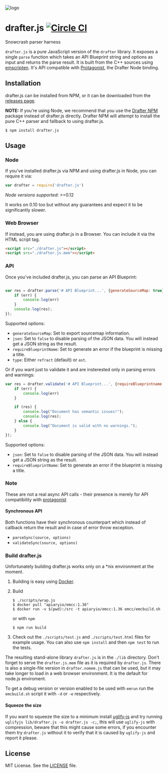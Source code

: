 ![logo](https://raw.github.com/apiaryio/api-blueprint/master/assets/logo_apiblueprint.png)

# drafter.js [![Circle CI](https://circleci.com/gh/apiaryio/drafter.js/tree/master.svg?style=shield)](https://circleci.com/gh/apiaryio/drafter.js/tree/master)

Snowcrash parser harness

`drafter.js` is a pure JavaScript version of the `drafter` library. It exposes
a single `parse` function which takes an API Blueprint string and options as
input and returns the parse result. It is built from the C++ sources using
[emscripten](http://kripken.github.io/emscripten-site/). It's API compatible
with [Protagonist](https://github.com/apiaryio/protagonist), the Drafter Node
binding.

## Installation

drafter.js can be installed from NPM, or it can be downloaded from the [releases
page](https://github.com/apiaryio/drafter.js/releases).

**NOTE:** If you're using Node, we recommend that you use the [Drafter
NPM](https://github.com/apiaryio/drafter-npm) package instead of drafter.js
directly. Drafter NPM will attempt to install the pure C++ parser and fallback
to using drafter.js.

```shell
$ npm install drafter.js
```

## Usage

### Node

If you've installed drafter.js via NPM and using drafter.js in Node, you can
require it via:

```javascript
var drafter = require('drafter.js')
```

*Node versions supported*: >=0.12

It works on 0.10 too but without any guarantees and expect it to be
significantly slower.

### Web Browser

If instead, you are using drafter.js in a Browser. You can include it via the
HTML script tag.

```html
<script src="./drafter.js"></script>
<script src="./drafter.js.mem"></script>
```

### API

Once you've included drafter.js, you can parse an API Blueprint:

```javascript

var res = drafter.parse('# API Blueprint...', {generateSourceMap: true}, function (err, res) {
    if (err) {
        console.log(err)
    }
    console.log(res);
});

```


Supported options:

- `generateSourceMap`: Set to export sourcemap information.
- `json`: Set to `false` to disable parsing of the JSON data. You will
  instead get a JSON string as the result.
- `requireBlueprintName`: Set to generate an error if the blueprint is
  missing a title.
- `type`: Either `refract` (default) or `ast`.

Or if you want just to validate it and are insterested only in parsing
errors and warnings:

```javascript
var res = drafter.validate('# API Blueprint...', {requireBlueprintname: true}, function (err, res) {
    if (err) {
        console.log(err)
    }

    if (res) {
        console.log("Document has semantic issues!");
        console.log(res);
    } else {
        console.log("Document is valid with no warnings.");
    }
});
```

Supported options:

- `json`: Set to `false` to disable parsing of the JSON data. You will
  instead get a JSON string as the result.
- `requireBlueprintName`: Set to generate an error if the blueprint is
  missing a title.

### Note

These are not a real async API calls - their presence is merely for API compatibility
with [protagonist](https://github.com/apiaryio/protagonist)

#### Synchronous API

Both functions have their synchronous counterpart which instead of callback return the result and in case of error throw exception.

- `parseSync(source, options)`
- `validateSync(source, options)`

### Build drafter.js

Unfortunately building drafter.js works only on a *nix environment at the
moment.

1. Building is easy using [Docker](https://www.docker.com/).

2. Build

    ```shell
    $ ./scripts/wrap.js
    $ docker pull "apiaryio/emcc:1.36"
    $ docker run -v $(pwd):/src -t apiaryio/emcc:1.36 emcc/emcbuild.sh
    ```
    or with `npm`
    ```shell
    $ npm run build
    ```

3. Check out the `./scripts/test.js` and `./scripts/test.html` files for
   example usage. You can also use `npm install` and then `npm test` to run the
   tests.

The resulting stand-alone library `drafter.js` is in the `./lib` directory.
Don't forget to serve the `drafter.js.mem` file as it is required by
`drafter.js`. There is also a single-file version in `drafter.nomem.js` that
can be used, but it may take longer to load in a web browser
environment. It is the default for node.js enviroment.

To get a debug version or version enabled to be used with `emrun` run
the `emcbuild.sh` script it with `-d` or `-e` respectively.

#### Squeeze the size

If you want to squeeze the size to a minimum install
[uglify-js](https://github.com/mishoo/UglifyJS2) and try running
`uglifyjs lib/drafter.js -o drafter.js -c;`, this will use
`uglify-js` with compression, beware that this might cause some
errors, if you encounter them try `drafter.js` without it to verify
that it is caused by `uglify-js` and report it please.

## License
MIT License. See the [LICENSE](https://github.com/apiaryio/drafter.js/blob/master/LICENSE) file.
